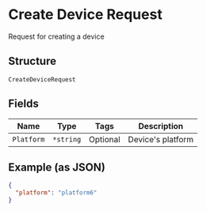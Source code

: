 
# Create Device Request

Request for creating a device

## Structure

`CreateDeviceRequest`

## Fields

| Name | Type | Tags | Description |
|  --- | --- | --- | --- |
| `Platform` | `*string` | Optional | Device's platform |

## Example (as JSON)

```json
{
  "platform": "platform6"
}
```

